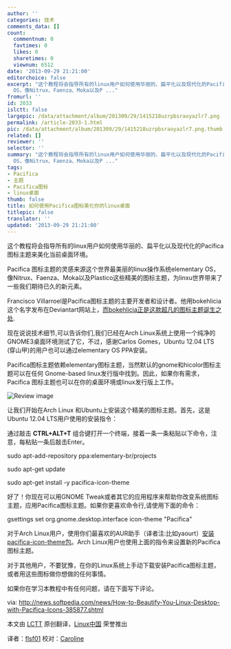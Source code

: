 ```yaml
---
author: ''
categories: 技术
comments_data: []
count:
  commentnum: 0
  favtimes: 0
  likes: 0
  sharetimes: 0
  viewnum: 6512
date: '2013-09-29 21:21:00'
editorchoice: false
excerpt: "这个教程将会指导所有的linux用户如何使用华丽的、扁平化以及现代化的Pacifica图标主题来美化当前桌面环境。\r\nPacifica 图标主题的灵感来源这个世界最美丽的linux操作系统elementary
  OS，像Nitrux、Faenza、Moka以及P ..."
fromurl: ''
id: 2033
islctt: false
largepic: /data/attachment/album/201309/29/1415218uzrpbsraoyazlr7.png
permalink: /article-2033-1.html
pic: /data/attachment/album/201309/29/1415218uzrpbsraoyazlr7.png.thumb.jpg
related: []
reviewer: ''
selector: ''
summary: "这个教程将会指导所有的linux用户如何使用华丽的、扁平化以及现代化的Pacifica图标主题来美化当前桌面环境。\r\nPacifica 图标主题的灵感来源这个世界最美丽的linux操作系统elementary
  OS，像Nitrux、Faenza、Moka以及P ..."
tags:
- Pacifica
- 主题
- Pacifica图标
- linux桌面
thumb: false
title: 如何使用Pacifica图标美化你的linux桌面
titlepic: false
translator: ''
updated: '2013-09-29 21:21:00'
---
```


这个教程将会指导所有的linux用户如何使用华丽的、扁平化以及现代化的Pacifica图标主题来美化当前桌面环境。


Pacifica 图标主题的灵感来源这个世界最美丽的linux操作系统elementary OS，像Nitrux、Faenza、Moka以及Plastico这些精美的图标主题，为linxu世界带来了一些我们期待已久的新元素。


Francisco Villarroel是Pacifica图标主题的主要开发者和设计者。他用bokehlicia这个名字发布在Deviantart网站上，[而bokehlicia正是这款超凡的图标主题诞生之处](http://bokehlicia.deviantart.com/art/Pacifica-Icons-402508559).


现在说说技术细节,可以告诉你们,我们已经在Arch Linux系统上使用一个纯净的GNOME3桌面环境测试了它，不过，感谢Carlos Gomes，Ubuntu 12.04 LTS (穿山甲)的用户也可以通过elementary OS PPA安装。


Pacifica图标主题依赖elementary图标主题，当然默认的gnome和hicolor图标主题可以在任何 Gnome-based linux发行版中找到。因此，如果你有需求，Pacifica 图标主题也可以在你的桌面环境或linux发行版上工作。


![Review image](/data/attachment/album/201309/29/1415218uzrpbsraoyazlr7.png)


让我们开始在Arch Linux 和Ubuntu上安装这个精美的图标主题。首先，这是Ubuntu 12.04 LTS用户使用的安装指令：


通过敲击 **CTRL+ALT+T** 组合键打开一个终端，接着一条一条粘贴以下命令，注意，每粘贴一条后敲击Enter。


sudo apt-add-repository ppa:elementary-br/projects


sudo apt-get update


sudo apt-get install -y pacifica-icon-theme


好了！你现在可以用GNOME Tweak或者其它的应用程序来帮助你改变系统图标主题，应用Pacifica图标主题。如果你更喜欢命令行,请使用下面的命令：


gsettings set org.gnome.desktop.interface icon-theme "Pacifica"


对于Arch Linux用户，使用你们最喜欢的AUR助手（译者注:比如yaourt）[安装pacifica-icon-theme包](https://aur.archlinux.org/packages/pacifica-icon-theme/)。Arch Linux用户也使用上面的指令来设置新的Pacifica图标主题。


对于其他用户，不要犹豫，在你的Linux系统上手动下载安装Pacifica图标主题，或者用这些图标做你想做的任何事情。


如果你在学习本教程中有任何问题，请在下面写下评论。


 


via: <http://news.softpedia.com/news/How-to-Beautify-You-Linux-Desktop-with-Pacifica-Icons-385877.shtml>


本文由 [LCTT](https://github.com/LCTT/TranslateProject) 原创翻译，[Linux中国](http://linux.cn/portal.php) 荣誉推出


译者：[flsf01](http://linux.cn/space/译&%2332773;ID) 校对：[Caroline](http://linux.cn/space/14763)